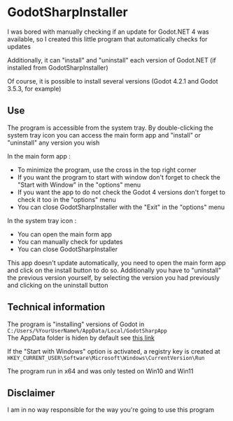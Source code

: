 # GodotSharpInstaller

I was bored with manually checking if an update for Godot.NET 4 was available, so I created this little program that automatically checks for updates

Additionally, it can "install" and "uninstall" each version of Godot.NET (if installed from GodotSharpInstaller)

Of course, it is possible to install several versions (Godot 4.2.1 and Godot 3.5.3, for example)

## Use

The program is accessible from the system tray. By double-clicking the system tray icon you can access the main form app and "install" or "uninstall" any version you wish

In the main form app :

 - To minimize the program, use the cross in the top right corner
 - If you want the program to start with window don't forget to check the "Start with Window" in the "options" menu
 - If you want the app to do not check the Godot 4 versions don't forget to check it too in the "options" menu
 - You can close GodotSharpInstaller with the "Exit" in the "options" menu

In the system tray icon :

 - You can open the main form app
 - You can manually check for updates
 - You can close GodotSharpInstaller

 This app doesn't update automatically, you need to open the main form app and click on the install button to do so. Additionally you have to "uninstall" the previous version yourself, by selecting the version you had previously and clicking on the uninstall button
 
## Technical information

The program is "installing" versions of Godot in ```C:/Users/%YourUserName%/AppData/Local/GodotSharpApp```  
The AppData folder is hiden by default see [this link](https://support.microsoft.com/en-us/windows/view-hidden-files-and-folders-in-windows-97fbc472-c603-9d90-91d0-1166d1d9f4b5#WindowsVersion=Windows_11)

If the "Start with Windows" option is activated, a registry key is created at ```HKEY_CURRENT_USER\Software\Microsoft\Windows\CurrentVersion\Run```

The program run in x64 and was only tested on Win10 and Win11

## Disclaimer

I am in no way responsible for the way you're going to use this program
